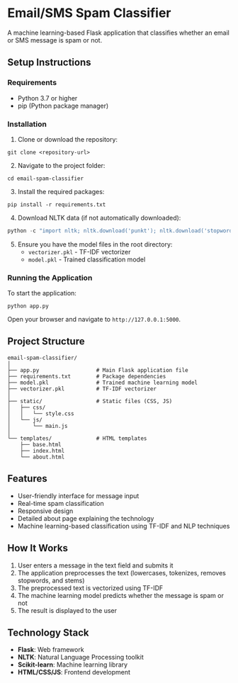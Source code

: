 # Email/SMS Spam Classifier

A machine learning-based Flask application that classifies whether an email or SMS message is spam or not.

## Setup Instructions

### Requirements
- Python 3.7 or higher
- pip (Python package manager)

### Installation

1. Clone or download the repository:
```
git clone <repository-url>
```

2. Navigate to the project folder:
```
cd email-spam-classifier
```

3. Install the required packages:
```
pip install -r requirements.txt
```

4. Download NLTK data (if not automatically downloaded):
```python
python -c "import nltk; nltk.download('punkt'); nltk.download('stopwords')"
```

5. Ensure you have the model files in the root directory:
   - `vectorizer.pkl` - TF-IDF vectorizer
   - `model.pkl` - Trained classification model

### Running the Application

To start the application:
```
python app.py
```

Open your browser and navigate to `http://127.0.0.1:5000`.

## Project Structure

```
email-spam-classifier/
│
├── app.py                  # Main Flask application file
├── requirements.txt        # Package dependencies
├── model.pkl               # Trained machine learning model
├── vectorizer.pkl          # TF-IDF vectorizer
│
├── static/                 # Static files (CSS, JS)
│   ├── css/
│   │   └── style.css
│   └── js/
│       └── main.js
│
└── templates/              # HTML templates
    ├── base.html
    ├── index.html
    └── about.html
```

## Features

- User-friendly interface for message input
- Real-time spam classification
- Responsive design
- Detailed about page explaining the technology
- Machine learning-based classification using TF-IDF and NLP techniques

## How It Works

1. User enters a message in the text field and submits it
2. The application preprocesses the text (lowercases, tokenizes, removes stopwords, and stems)
3. The preprocessed text is vectorized using TF-IDF
4. The machine learning model predicts whether the message is spam or not
5. The result is displayed to the user

## Technology Stack

- **Flask**: Web framework
- **NLTK**: Natural Language Processing toolkit
- **Scikit-learn**: Machine learning library
- **HTML/CSS/JS**: Frontend development 